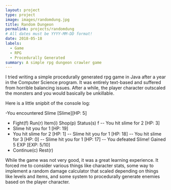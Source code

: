 ```yaml
---
layout: project
type: project
image: images/randomdung.jpg
title: Random Dungeon
permalink: projects/randomdung
# All dates must be YYYY-MM-DD format!
date: 2018-05-18
labels:
  - Game
  - RPG
  - Procedurally Generated
summary: A simple rpg dungeon crawler game
---
```


I tried writing a simple procedurally generated rpg game in Java after a year in the Computer Science program. It was entirely text-based and suffered from horrible balancing issues. After a while, the player character outscaled the monsters and you would basically be unkillable.

Here is a little snipbit of the console log:

-You encountered Slime
[Slime][HP: 5]
- Fight(f) Run(r) Item(i) Shop(p) Status(s)
f
-- You hit slime for 2 [HP: 3]
- Slime hit you for 1 [HP: 19]
- You hit slime for 2 [HP: 1]
-- Slime hit you for 1 [HP: 18]
-- You hit slime for 3 [HP: 0]
-- Slime hit you for 1 [HP: 17]
-- You defeated Slime! Gained 5 EXP [EXP: 5/10]
- Continue(c) Rest(r)

While the game was not very good, it was a great learning experience. It forced me to consider various things like character stats, some way to implement a random damage calculator that scaled depending on things like levels and items, and some system to procedurally generate enemies based on the player character.
